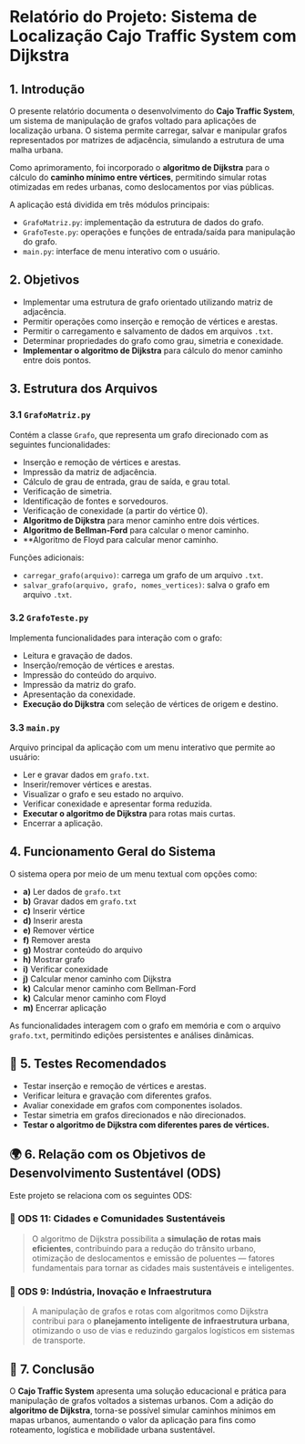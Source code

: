 # Relatório do Projeto: Sistema de Localização Cajo Traffic System com Dijkstra

## 1. Introdução

O presente relatório documenta o desenvolvimento do **Cajo Traffic System**, um sistema de manipulação de grafos voltado para aplicações de localização urbana. O sistema permite carregar, salvar e manipular grafos representados por matrizes de adjacência, simulando a estrutura de uma malha urbana.

Como aprimoramento, foi incorporado o **algoritmo de Dijkstra** para o cálculo do **caminho mínimo entre vértices**, permitindo simular rotas otimizadas em redes urbanas, como deslocamentos por vias públicas.

A aplicação está dividida em três módulos principais:

- `GrafoMatriz.py`: implementação da estrutura de dados do grafo.
- `GrafoTeste.py`: operações e funções de entrada/saída para manipulação do grafo.
- `main.py`: interface de menu interativo com o usuário.

## 2. Objetivos

- Implementar uma estrutura de grafo orientado utilizando matriz de adjacência.
- Permitir operações como inserção e remoção de vértices e arestas.
- Permitir o carregamento e salvamento de dados em arquivos `.txt`.
- Determinar propriedades do grafo como grau, simetria e conexidade.
- **Implementar o algoritmo de Dijkstra** para cálculo do menor caminho entre dois pontos.

## 3. Estrutura dos Arquivos

### 3.1 `GrafoMatriz.py`

Contém a classe `Grafo`, que representa um grafo direcionado com as seguintes funcionalidades:

- Inserção e remoção de vértices e arestas.
- Impressão da matriz de adjacência.
- Cálculo de grau de entrada, grau de saída, e grau total.
- Verificação de simetria.
- Identificação de fontes e sorvedouros.
- Verificação de conexidade (a partir do vértice 0).
- **Algoritmo de Dijkstra** para menor caminho entre dois vértices.
- **Algoritmo de Bellman-Ford** para calcular o menor caminho.
- **Algoritmo de Floyd para calcular menor caminho.

Funções adicionais:

- `carregar_grafo(arquivo)`: carrega um grafo de um arquivo `.txt`.
- `salvar_grafo(arquivo, grafo, nomes_vertices)`: salva o grafo em arquivo `.txt`.

### 3.2 `GrafoTeste.py`

Implementa funcionalidades para interação com o grafo:

- Leitura e gravação de dados.
- Inserção/remoção de vértices e arestas.
- Impressão do conteúdo do arquivo.
- Impressão da matriz do grafo.
- Apresentação da conexidade.
- **Execução do Dijkstra** com seleção de vértices de origem e destino.

### 3.3 `main.py`

Arquivo principal da aplicação com um menu interativo que permite ao usuário:

- Ler e gravar dados em `grafo.txt`.
- Inserir/remover vértices e arestas.
- Visualizar o grafo e seu estado no arquivo.
- Verificar conexidade e apresentar forma reduzida.
- **Executar o algoritmo de Dijkstra** para rotas mais curtas.
- Encerrar a aplicação.

## 4. Funcionamento Geral do Sistema

O sistema opera por meio de um menu textual com opções como:

- **a)** Ler dados de `grafo.txt`
- **b)** Gravar dados em `grafo.txt`
- **c)** Inserir vértice
- **d)** Inserir aresta
- **e)** Remover vértice
- **f)** Remover aresta
- **g)** Mostrar conteúdo do arquivo
- **h)** Mostrar grafo
- **i)** Verificar conexidade
- **j)** Calcular menor caminho com Dijkstra
- **k)** Calcular menor caminho com Bellman-Ford
- **k)** Calcular menor caminho com Floyd
- **m)** Encerrar aplicação

As funcionalidades interagem com o grafo em memória e com o arquivo `grafo.txt`, permitindo edições persistentes e análises dinâmicas.

## 🧪 5. Testes Recomendados

- Testar inserção e remoção de vértices e arestas.
- Verificar leitura e gravação com diferentes grafos.
- Avaliar conexidade em grafos com componentes isolados.
- Testar simetria em grafos direcionados e não direcionados.
- **Testar o algoritmo de Dijkstra com diferentes pares de vértices.**

## 🌍 6. Relação com os Objetivos de Desenvolvimento Sustentável (ODS)

Este projeto se relaciona com os seguintes ODS:

### 🎯 ODS 11: Cidades e Comunidades Sustentáveis

> O algoritmo de Dijkstra possibilita a **simulação de rotas mais eficientes**, contribuindo para a redução do trânsito urbano, otimização de deslocamentos e emissão de poluentes — fatores fundamentais para tornar as cidades mais sustentáveis e inteligentes.

### 🎯 ODS 9: Indústria, Inovação e Infraestrutura

> A manipulação de grafos e rotas com algoritmos como Dijkstra contribui para o **planejamento inteligente de infraestrutura urbana**, otimizando o uso de vias e reduzindo gargalos logísticos em sistemas de transporte.

## 🏁 7. Conclusão

O **Cajo Traffic System** apresenta uma solução educacional e prática para manipulação de grafos voltados a sistemas urbanos. Com a adição do **algoritmo de Dijkstra**, torna-se possível simular caminhos mínimos em mapas urbanos, aumentando o valor da aplicação para fins como roteamento, logística e mobilidade urbana sustentável.
